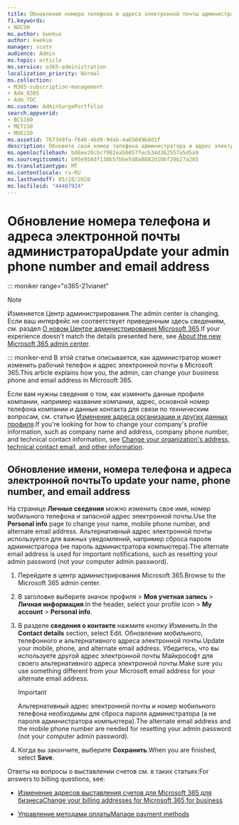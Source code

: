 ```yaml
---
title: Обновление номера телефона и адреса электронной почты администратора
f1.keywords:
- NOCSH
ms.author: kwekua
author: kwekua
manager: scotv
audience: Admin
ms.topic: article
ms.service: o365-administration
localization_priority: Normal
ms.collection:
- M365-subscription-management
- Adm_O365
- Adm_TOC
ms.custom: AdminSurgePortfolio
search.appverid:
- BCS160
- MET150
- MOE150
ms.assetid: 767349fa-f646-46d9-9dab-4a65049bdd1f
description: Обновите свой номер телефона администратора и адрес электронной почты в центре администрирования. Эти сведения понадобятся вам, если вы хотите сбросить свой пароль администратора.
ms.openlocfilehash: bd8ee28cbc7982ea5b057fecb34d362557a5d5a9
ms.sourcegitcommit: b95e958df130b5fbbe5d8a8882d1bbf20b27a285
ms.translationtype: MT
ms.contentlocale: ru-RU
ms.lasthandoff: 05/28/2020
ms.locfileid: "44407924"
---
```

# <a name="update-your-admin-phone-number-and-email-address"></a><span data-ttu-id="0d7fd-104">Обновление номера телефона и адреса электронной почты администратора</span><span class="sxs-lookup"><span data-stu-id="0d7fd-104">Update your admin phone number and email address</span></span>

::: moniker range="o365-21vianet"

> [!NOTE]
> <span data-ttu-id="0d7fd-105">Изменяется Центр администрирования.</span><span class="sxs-lookup"><span data-stu-id="0d7fd-105">The admin center is changing.</span></span> <span data-ttu-id="0d7fd-106">Если ваш интерфейс не соответствует приведенным здесь сведениям, см. раздел [О новом Центре администрирования Microsoft 365](https://docs.microsoft.com/microsoft-365/admin/microsoft-365-admin-center-preview?view=o365-21vianet).</span><span class="sxs-lookup"><span data-stu-id="0d7fd-106">If your experience doesn't match the details presented here, see [About the new Microsoft 365 admin center](https://docs.microsoft.com/microsoft-365/admin/microsoft-365-admin-center-preview?view=o365-21vianet).</span></span>

::: moniker-end
<span data-ttu-id="0d7fd-107">В этой статье описывается, как администратор может изменить рабочий телефон и адрес электронной почты в Microsoft 365.</span><span class="sxs-lookup"><span data-stu-id="0d7fd-107">This article explains how you, the admin, can change your business phone and email address in Microsoft 365.</span></span>
  
<span data-ttu-id="0d7fd-108">Если вам нужны сведения о том, как изменить данные профиля компании, например название компании, адрес, основной номер телефона компании и данные контакта для связи по техническим вопросам, см. статью [Изменение адреса организации и других данных профиля](change-address-contact-and-more.md).</span><span class="sxs-lookup"><span data-stu-id="0d7fd-108">If you're looking for how to change your company's profile information, such as company name and address, company phone number, and technical contact information, see [Change your organization's address, technical contact email, and other information](change-address-contact-and-more.md).</span></span>
  
## <a name="to-update-your-name-phone-number-and-email-address"></a><span data-ttu-id="0d7fd-109">Обновление имени, номера телефона и адреса электронной почты</span><span class="sxs-lookup"><span data-stu-id="0d7fd-109">To update your name, phone number, and email address</span></span>

<span data-ttu-id="0d7fd-110">На странице **Личные сведения** можно изменить свое имя, номер мобильного телефона и запасной адрес электронной почты.</span><span class="sxs-lookup"><span data-stu-id="0d7fd-110">Use the **Personal info** page to change your name, mobile phone number, and alternate email address.</span></span> <span data-ttu-id="0d7fd-111">Альтернативный адрес электронной почты используется для важных уведомлений, например сброса пароля администратора (не пароль администратора компьютера).</span><span class="sxs-lookup"><span data-stu-id="0d7fd-111">The alternate email address is used for important notifications, such as resetting your admin password (not your computer admin password).</span></span> 
  
1. <span data-ttu-id="0d7fd-112">Перейдите в центр администрирования Microsoft 365.</span><span class="sxs-lookup"><span data-stu-id="0d7fd-112">Browse to the Microsoft 365 admin center.</span></span>

2. <span data-ttu-id="0d7fd-113">В заголовке выберите значок профиля \> **Моя учетная запись** \> **Личная информация**.</span><span class="sxs-lookup"><span data-stu-id="0d7fd-113">In the header, select your profile icon \> **My account** \> **Personal info**.</span></span>

3. <span data-ttu-id="0d7fd-114">В разделе **сведения о контакте** нажмите кнопку Изменить.</span><span class="sxs-lookup"><span data-stu-id="0d7fd-114">In the **Contact details** section, select Edit.</span></span> <span data-ttu-id="0d7fd-115">Обновление мобильного, телефонного и альтернативного адреса электронной почты.</span><span class="sxs-lookup"><span data-stu-id="0d7fd-115">Update your mobile, phone, and alternate email address.</span></span> <span data-ttu-id="0d7fd-116">Убедитесь, что вы используете другой адрес электронной почты Майкрософт для своего альтернативного адреса электронной почты.</span><span class="sxs-lookup"><span data-stu-id="0d7fd-116">Make sure you use something different from your Microsoft email address for your alternate email address.</span></span>

    > [!IMPORTANT]
    > <span data-ttu-id="0d7fd-117">Альтернативный адрес электронной почты и номер мобильного телефона необходимы для сброса пароля администратора (а не пароля администратора компьютера).</span><span class="sxs-lookup"><span data-stu-id="0d7fd-117">The alternate email address and the mobile phone number are needed for resetting your admin password (not your computer admin password).</span></span>

4. <span data-ttu-id="0d7fd-118">Когда вы закончите, выберите **Сохранить**.</span><span class="sxs-lookup"><span data-stu-id="0d7fd-118">When you are finished, select **Save**.</span></span>
  
<span data-ttu-id="0d7fd-119">Ответы на вопросы о выставлении счетов см. в таких статьях:</span><span class="sxs-lookup"><span data-stu-id="0d7fd-119">For answers to billing questions, see:</span></span>
  
- [<span data-ttu-id="0d7fd-120">Изменение адресов выставления счетов для Microsoft 365 для бизнеса</span><span class="sxs-lookup"><span data-stu-id="0d7fd-120">Change your billing addresses for Microsoft 365 for business</span></span>](../../commerce/billing-and-payments/change-your-billing-addresses.md)

- [<span data-ttu-id="0d7fd-121">Управление методами оплаты</span><span class="sxs-lookup"><span data-stu-id="0d7fd-121">Manage payment methods</span></span>](../../commerce/billing-and-payments/manage-payment-methods.md)
